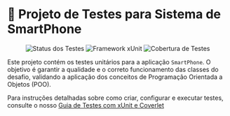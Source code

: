 # 📱 Projeto de Testes para Sistema de SmartPhone

<p align="center">
  <img src="https://img.shields.io/badge/Testes-Passing-brightgreen?style=for-the-badge" alt="Status dos Testes">
  <img src="https://img.shields.io/badge/Framework-xUnit-blue?style=for-the-badge" alt="Framework xUnit">
  <img src="https://img.shields.io/badge/Coverage-100%25-brightgreen?style=for-the-badge" alt="Cobertura de Testes">
</p>

Este projeto contém os testes unitários para a aplicação `SmartPhone`. O objetivo é garantir a qualidade e o correto funcionamento das classes do desafio, validando a aplicação dos conceitos de Programação Orientada a Objetos (POO).

Para instruções detalhadas sobre como criar, configurar e executar testes, consulte o nosso [Guia de Testes com xUnit e Coverlet](../.github/TESTING_GUIDE.md)

